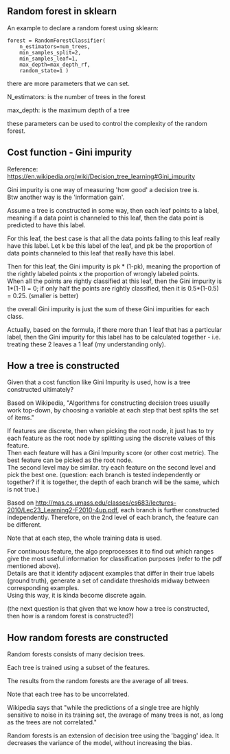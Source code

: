 Random forest in sklearn
--------------

An example to declare a random forest using sklearn:
```
forest = RandomForestClassifier( 
	n_estimators=num_trees, 
	min_samples_split=2, 
	min_samples_leaf=1, 
	max_depth=max_depth_rf, 
	random_state=1 ) 
```
there are more parameters that we can set.

N_estimators: is the number of trees in the forest

max_depth: is the maximum depth of a tree

these parameters can be used to control the complexity of the random forest.


Cost function - Gini impurity
---------------------------

Reference: https://en.wikipedia.org/wiki/Decision_tree_learning#Gini_impurity

Gini impurity is one way of measuring 'how good' a decision tree is.  
Btw another way is the 'information gain'.

Assume a tree is constructed in some way, then each leaf points to a label,
meaning if a data point is channeled to this leaf, then the data point is predicted to have this label.

For this leaf, the best case is that all the data points falling to this leaf really have this label.
Let k be this label of the leaf, and pk be the proportion of data points channeled to this leaf that really have this label.

Then for this leaf, the Gini impurity is pk * (1-pk), meaning the proportion of the rightly labeled points x the proportion of wrongly labeled points.  
When all the points are rightly classified at this leaf, then the Gini impurity is 1*(1-1) = 0;
if only half the points are rightly classified, then it is 0.5*(1-0.5) = 0.25. (smaller is better)

the overall Gini impurity is just the sum of these Gini impurities for each class.

Actually, based on the formula, if there more than 1 leaf that has a particular label, then the Gini impurity for this label has to be calculated together - i.e. treating these 2 leaves a 1 leaf (my understanding only).



How a tree is constructed
------------------------------

Given that a cost function like Gini Impurity is used, how is a tree constructed ultimately?

Based on Wikipedia, "Algorithms for constructing decision trees usually work top-down,
by choosing a variable at each step that best splits the set of items."

If features are discrete, then when picking the root node, it just has to try each feature as the root node by splitting using the discrete values of this feature.  
Then each feature will has a Gini Impurity score (or other cost metric).
The best feature can be picked as the root node.  
The second level may be similar. try each feature on the second level and pick the best one.
(question: each branch is tested independently or together? if it is together, the depth of each branch will be the same, which is not true.)

Based on http://mas.cs.umass.edu/classes/cs683/lectures-2010/Lec23_Learning2-F2010-4up.pdf,
each branch is further constructed independently.
Therefore, on the 2nd level of each branch, the feature can be different.

Note that at each step, the whole training data is used.

For continuous feature, the algo preprocesses it to find out which ranges give the most useful information for classification purposes (refer to the pdf mentioned above).  
Details are that it identify adjacent examples that differ in their true labels (ground truth),
generate a set of candidate thresholds midway between corresponding examples.  
Using this way, it is kinda become discrete again.

(the next question is that given that we know how a tree is constructed, then how is a random forest is constructed?)


How random forests are constructed
--------------------------------------------

Random forests consists of many decision trees.

Each tree is trained using a subset of the features.

The results from the random forests are the average of all trees.

Note that each tree has to be uncorrelated.

Wikipedia says that "while the predictions of a single tree are highly sensitive to noise in its training set, the average of many trees is not, as long as the trees are not correlated."

Random forests is an extension of decision tree using the 'bagging' idea.
It decreases the variance of the model, without increasing the bias.
